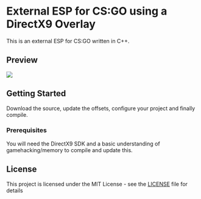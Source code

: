 # External ESP for CS:GO using a DirectX9 Overlay

This is an external ESP for CS:GO written in C++.

## Preview
![](https://i.imgur.com/4Vo5dem.png)

## Getting Started

Download the source, update the offsets, configure your project and finally compile.

### Prerequisites

You will need the DirectX9 SDK and a basic understanding of gamehacking/memory to compile and update this.

## License

This project is licensed under the MIT License - see the [LICENSE](LICENSE) file for details
